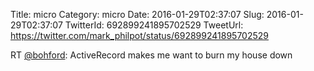 Title: micro
Category: micro
Date: 2016-01-29T02:37:07
Slug: 2016-01-29T02:37:07
TwitterId: 692899241895702529
TweetUrl: https://twitter.com/mark_philpot/status/692899241895702529

RT [@bohford](https://twitter.com/bohford): ActiveRecord makes me want to burn my house down